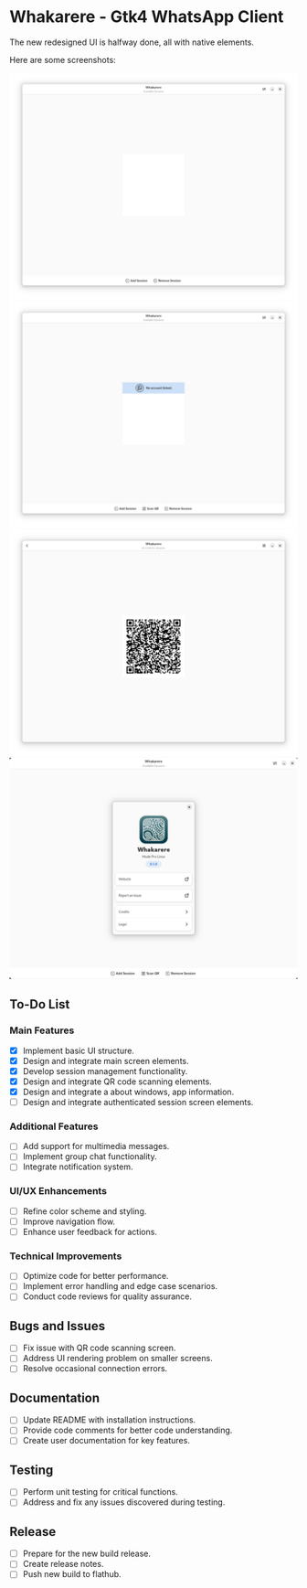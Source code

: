 # Whakarere - Gtk4 WhatsApp Client

The new redesigned UI is halfway done, all with native elements.

Here are some screenshots:

![Main Screen](main-screen.png) 
![Main Screen With Added Session](main-screen-with-session.png) 
![QR Code Scanning Screen](qr-code-screen.png)
![About Window](about.png)

## To-Do List

### Main Features
- [X] Implement basic UI structure.
- [X] Design and integrate main screen elements.
- [X] Develop session management functionality.
- [X] Design and integrate QR code scanning elements.
- [X] Design and integrate a about windows, app information.
- [ ] Design and integrate authenticated session screen elements. 

### Additional Features
- [ ] Add support for multimedia messages.
- [ ] Implement group chat functionality.
- [ ] Integrate notification system.

### UI/UX Enhancements
- [ ] Refine color scheme and styling.
- [ ] Improve navigation flow.
- [ ] Enhance user feedback for actions.

### Technical Improvements
- [ ] Optimize code for better performance.
- [ ] Implement error handling and edge case scenarios.
- [ ] Conduct code reviews for quality assurance.

## Bugs and Issues
- [ ] Fix issue with QR code scanning screen.
- [ ] Address UI rendering problem on smaller screens.
- [ ] Resolve occasional connection errors.

## Documentation
- [ ] Update README with installation instructions.
- [ ] Provide code comments for better code understanding.
- [ ] Create user documentation for key features.

## Testing
- [ ] Perform unit testing for critical functions.
- [ ] Address and fix any issues discovered during testing.

## Release
- [ ] Prepare for the new build release.
- [ ] Create release notes.
- [ ] Push new build to flathub.
